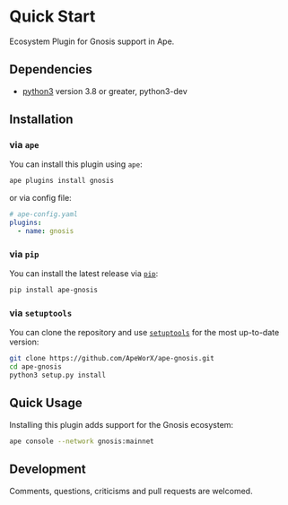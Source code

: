 # Quick Start

Ecosystem Plugin for Gnosis support in Ape.

## Dependencies

- [python3](https://www.python.org/downloads) version 3.8 or greater, python3-dev

## Installation

### via `ape`

You can install this plugin using `ape`:

```bash
ape plugins install gnosis
```

or via config file:

```yaml
# ape-config.yaml
plugins:
  - name: gnosis
```

### via `pip`

You can install the latest release via [`pip`](https://pypi.org/project/pip/):

```bash
pip install ape-gnosis
```

### via `setuptools`

You can clone the repository and use [`setuptools`](https://github.com/pypa/setuptools) for the most up-to-date version:

```bash
git clone https://github.com/ApeWorX/ape-gnosis.git
cd ape-gnosis
python3 setup.py install
```

## Quick Usage

Installing this plugin adds support for the Gnosis ecosystem:

```bash
ape console --network gnosis:mainnet
```

## Development

Comments, questions, criticisms and pull requests are welcomed.
